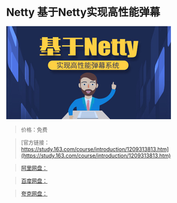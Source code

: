 # Netty 基于Netty实现高性能弹幕

![img](../../../assets/study163/free/30afa45235174d75bee5e0ea3d6d9643.jpg)

> 价格：免费

> [官方链接：https://study.163.com/course/introduction/1209313813.htm](https://study.163.com/course/introduction/1209313813.htm)

> [阿里网盘：]()

> [百度网盘：]()

> [夸克网盘：]()
